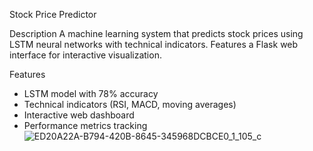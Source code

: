 Stock Price Predictor

Description
A machine learning system that predicts stock prices using LSTM neural networks with technical indicators. Features a Flask web interface for interactive visualization.

Features
- LSTM model with 78% accuracy
- Technical indicators (RSI, MACD, moving averages)
- Interactive web dashboard
- Performance metrics tracking
![ED20A22A-B794-420B-8645-345968DCBCE0_1_105_c](https://github.com/user-attachments/assets/1da4a31b-1e97-4bee-b0ef-893dc24309b1)
